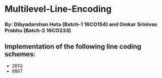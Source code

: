 # Multilevel-Line-Encoding

### By: Dibyadarshan Hota (Batch-1 16CO154) and Omkar Srinivas Prabhu (Batch-2 16CO233)

## Implementation of the following line coding schemes:
* 2B1Q
* 8B6T  